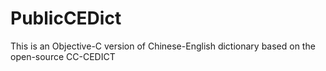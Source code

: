 PublicCEDict
============

This is an Objective-C version of Chinese-English dictionary based on the open-source  CC-CEDICT
